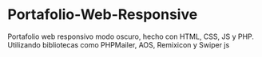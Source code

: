# Portafolio-Web-Responsive
Portafolio web responsivo modo oscuro, hecho con HTML, CSS, JS y PHP. Utilizando bibliotecas como PHPMailer, AOS, Remixicon y Swiper js
